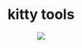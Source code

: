 <div align="center">

# kitty tools

<p align="center">
 <img src="https://images-wixmp-ed30a86b8c4ca887773594c2.wixmp.com/f/fec027d5-943a-4543-994b-bd45f4b09ff1/ddc147q-4de5ed23-e4d1-4ecd-89d9-a6376915381e.png/v1/fill/w_1280,h_792,strp/minimalist_cat_art___minimalism___outline_lineart__by_deetees_ddc147q-fullview.png?token=eyJ0eXAiOiJKV1QiLCJhbGciOiJIUzI1NiJ9.eyJzdWIiOiJ1cm46YXBwOjdlMGQxODg5ODIyNjQzNzNhNWYwZDQxNWVhMGQyNmUwIiwiaXNzIjoidXJuOmFwcDo3ZTBkMTg4OTgyMjY0MzczYTVmMGQ0MTVlYTBkMjZlMCIsIm9iaiI6W1t7ImhlaWdodCI6Ijw9NzkyIiwicGF0aCI6IlwvZlwvZmVjMDI3ZDUtOTQzYS00NTQzLTk5NGItYmQ0NWY0YjA5ZmYxXC9kZGMxNDdxLTRkZTVlZDIzLWU0ZDEtNGVjZC04OWQ5LWE2Mzc2OTE1MzgxZS5wbmciLCJ3aWR0aCI6Ijw9MTI4MCJ9XV0sImF1ZCI6WyJ1cm46c2VydmljZTppbWFnZS5vcGVyYXRpb25zIl19.ZevPdeMRo9GoJE5Cn_JUZCgV0yEWxmc0vvdLbJgUSD0" />
</p>
